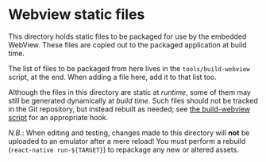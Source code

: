 # Webview static files

This directory holds static files to be packaged for use by the embedded
WebView.  These files are copied out to the packaged application
at build time.

The list of files to be packaged from here lives in the `tools/build-webview`
script, at the end.  When adding a file here, add it to that list too.

Although the files in this directory are static at _runtime_, some of them may
still be generated dynamically at _build time_. Such files should not be tracked
in the Git repository, but instead rebuilt as needed; see [the build-webview
script][build-webview] for an appropriate hook.

[build-webview]: ../../../tools/build-webview

_N.B._: When editing and testing, changes made to this directory will **not** be
uploaded to an emulator after a mere reload! You must perform a rebuild
(`react-native run-${TARGET}`) to repackage any new or altered assets.